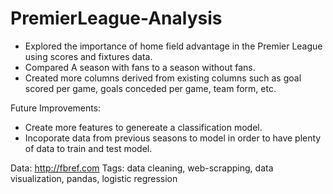 # PremierLeague-Analysis
- Explored the importance of home field advantage in the Premier League using scores and fixtures data. 
- Compared A season with fans to a season without fans.
- Created more columns derived from existing columns such as goal scored per game, goals conceded per game, team form, etc. 


Future Improvements: 
- Create more features to genereate a classification model.
- Incoporate data from previous seasons to model in order to have plenty of data to train and test model.


Data: http://fbref.com
Tags: data cleaning, web-scrapping, data visualization, pandas, logistic regression
